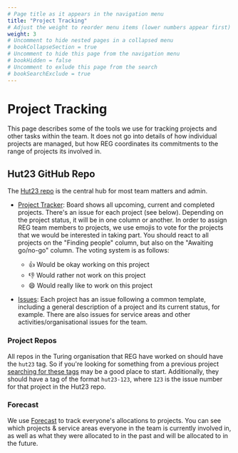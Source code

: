 ```yaml
---
# Page title as it appears in the navigation menu
title: "Project Tracking"
# Adjust the weight to reorder menu items (lower numbers appear first)
weight: 3
# Uncomment to hide nested pages in a collapsed menu
# bookCollapseSection = true
# Uncomment to hide this page from the navigation menu
# bookHidden = false
# Uncomment to exlude this page from the search
# bookSearchExclude = true
---
```


# Project Tracking

This page describes some of the tools we use for tracking projects and other tasks within the team. It does not go into details of how individual projects are managed, but how REG coordinates its commitments to the range of projects its involved in.

## Hut23 GitHub Repo

The [Hut23 repo](https://github.com/alan-turing-institute/Hut23) is the central hub for most team matters and admin.

- [Project Tracker](https://github.com/alan-turing-institute/Hut23/projects/2): Board shows all upcoming, current and completed projects. There's an issue for each project (see below). Depending on the project status, it will be in one column or another. In order to assign REG team members to projects, we use emojis to vote for the projects that we would be interested in taking part. You should react to all projects on the "Finding people" column, but also on the "Awaiting go/no-go" column. The voting system is as follows:

  - :thumbsup: Would be okay working on this project
  - :thumbsdown: Would rather not work on this project
  - :smile: Would really like to work on this project

- [Issues](https://github.com/alan-turing-institute/Hut23/issues): Each project has an issue following a common template, including a general description of a project and its current status, for example. There are also issues for service areas and other activities/organisational issues for the team.

### Project Repos

All repos in the Turing organisation that REG have worked on should have the `hut23` tag.
So if you're looking for something from a previous project [searching for these tags](https://github.com/search?q=topic%3Ahut23+org%3Aalan-turing-institute&type=Repositories) may be a good place to start.
Additionally, they should have a tag of the format `hut23-123`, where `123` is the issue number for that project in the Hut23 repo.

### Forecast

We use [Forecast](https://forecastapp.com/974183/schedule/projects) to track everyone's allocations to projects.
You can see which projects & service areas everyone in the team is currently involved in, as well as what they were allocated to in the past and will be allocated to in the future.

